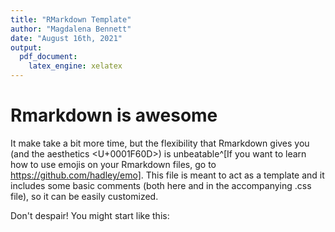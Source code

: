 ```yaml
---
title: "RMarkdown Template"
author: "Magdalena Bennett"
date: "August 16th, 2021"
output: 
  pdf_document:
    latex_engine: xelatex
---
```


<!-- Usually, you should load all your packages at the beginning -->


# Rmarkdown is awesome

It make take a bit more time, but the flexibility that Rmarkdown gives you (and the aesthetics <U+0001F60D>) is unbeatable^[If you want to learn how to use emojis on your Rmarkdown files, go to https://github.com/hadley/emo]. This file is meant to act as a template and it includes some basic comments (both here and in the accompanying .css file), so it can be easily customized. 

Don't despair! You might start like this:











